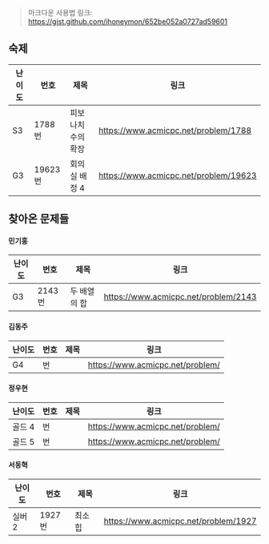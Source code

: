 > 마크다운 사용법 링크: https://gist.github.com/ihoneymon/652be052a0727ad59601
## 숙제
|난이도|번호|제목|링크|
|-|-|-|-|
| S3 | 1788번 | 피보나치 수의 확장| https://www.acmicpc.net/problem/1788 |
| G3 | 19623번 |  회의실 배정 4 | https://www.acmicpc.net/problem/19623 |

## 찾아온 문제들
#### 민기홍
|난이도|번호|제목|링크|
|-----|-----|---------------------|----------------------------------------|
| G3 | 2143번 | 두 배열의 합 | https://www.acmicpc.net/problem/2143 |

#### 김동주
|난이도|번호|제목|링크|
|-----|-----|---------------------|----------------------------------------|
| G4 |번||https://www.acmicpc.net/problem/|

#### 정우현
|난이도|번호|제목|링크|
|-----|-----|---------------------|----------------------------------------|
|골드 4|번||https://www.acmicpc.net/problem/|
|골드 5|번||https://www.acmicpc.net/problem/|

#### 서동혁
|난이도|번호|제목|링크|
|-----|-----|---------------------|----------------------------------------|
|실버 2|1927번|최소 힙|https://www.acmicpc.net/problem/1927|
